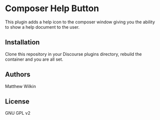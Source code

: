 # Composer Help Button

This plugin adds a help icon to the composer window giving you the ability to show a help document to the user.

## Installation

Clone this repository in your Discourse plugins directory, rebuild the container and you are all set.

## Authors

Matthew Wilkin

## License

GNU GPL v2